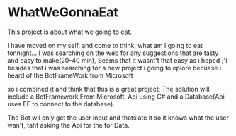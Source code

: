 # WhatWeGonnaEat

This project is about what we going to eat. 

I have moved on my self, and come to think, what am I going to eat tonnight... I was searching on the web for any suggestions that are tasty and easy to make(20-40 min), Seems that it wasnt't that easy as i hoped ;'(
besides that i was searching for a new project i going to eplore becuase i heard of the BotFrameWork from Microsoft
 
so i combined it and think that this is a great project:
The solution will include a BotFramework From Microsoft, Api using C# and a Database(Api uses EF to connect to the database).

The Bot wil only get the user input and thatslate it so it knows what the user wan't, taht asking the Api for the for Data.
